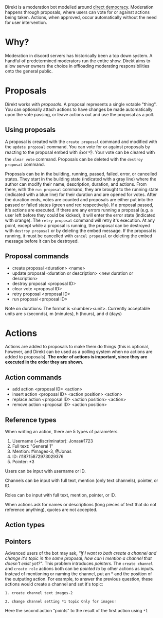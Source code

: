 Direkt is a moderation bot modelled around [direct democracy](https://en.wikipedia.org/wiki/Direct_democracy). Moderation happens through proposals, where users can vote for or against actions being taken. Actions, when approved, occur automatically without the need for user intervention.

# Why?

Moderation in discord servers has historically been a top down system. A handful of predetermined moderators run the entire show. Direkt aims to allow server owners the choice in offloading moderating responsibilities onto the general public.

# Proposals

Direkt works with _proposals_. A proposal represents a single votable "thing". You can optionally attach actions to have changes be made automatically upon the vote passing, or leave actions out and use the proposal as a poll.

## Using proposals

A proposal is created with the `create proposal` command and modified with the `update proposal` command. You can vote for or against proposals by reacting to the proposal embed with 👍or 👎. Your vote can be cleared with the `clear vote` command. Proposals can be deleted with the `destroy proposal` command.

Proposals can be in the building, running, passed, failed, error, or cancelled states. They start in the building state (indicated with a gray line) where the author can modify their name, description, duration, and actions. From there, with the `run proposal` command, they are brought to the running state (indicated with a blue line) for their duration and are opened for votes. After the duration ends, votes are counted and proposals are either put into the passed or failed states (green and red respectively). If a proposal passed, it's actions are executed. If there are any errors running a proposal (e.g. a user left before they could be kicked), it will enter the error state (indicated with orange). The `retry proposal` command will retry it's execution. At any point, except while a proposal is running, the proposal can be destroyed with `destroy proposal` or by deleting the embed message. If the proposal is running, it must be cancelled with `cancel proposal` or deleting the embed message before it can be destroyed.

## Proposal commands

- create proposal \<duration> \<name>
- update proposal \<duration or description> \<new duration or description>
- destroy proposal \<proposal ID>
- clear vote \<proposal ID>
- retry proposal \<proposal ID>
- run proposal \<proposal ID>

Note on durations: The format is \<number>\<unit>. Currently acceptable units are s (seconds), m (minutes), h (hours), and d (days)

# Actions

Actions are added to proposals to make them do things (this is optional, however, and Direkt can be used as a polling system when no actions are added to proposals). **The order of actions is important, since they are executed in the order they are shown**.

## Action commands

- add action \<proposal ID> \<action>
- insert action \<proposal ID> \<action position> \<action>
- replace action \<proposal ID> \<action position> \<action>
- remove action \<proposal ID> \<action position>

## Reference types

When writing an action, there are 5 types of parameters.

1. Username (+discriminator): Jonas#1723
2. Full text: "General 1"
3. Mention: #images-3, @Jonas
4. ID: i118715872973029376
5. Pointer: \*3

Users can be input with username or ID.

Channels can be input with full text, mention (only text channels), pointer, or ID.

Roles can be input with full text, mention, pointer, or ID.

When actions ask for names or descriptions (long pieces of text that do not reference anything), quotes are not accepted.

## Action types

## Pointers

Advanced users of the bot may ask, _"If I want to both create a channel and change it's topic in the same proposal, how can I mention a channel that doesn't exist yet?"_. This problem introduces _pointers_. The `create channel` and `create role` actions both can be _pointed to_ by other actions as inputs. Instead of mentioning or naming the channel, put an \* and the position of the outputing action. For example, to answer the previous question, these actions would create a channel and set it's topic:

`1. create channel text images-2`

`2. change channel setting *1 topic Only for images!`

Here the second action "points" to the result of the first action using `*1`
